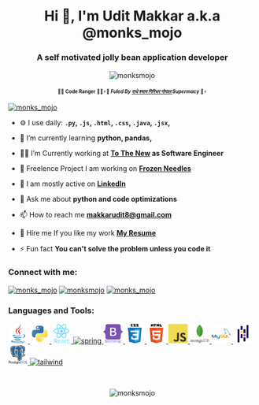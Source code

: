 <h1 align="center">Hi 👋, I'm Udit Makkar a.k.a @monks_mojo</h1>
<h3 align="center">A self motivated jolly bean application developer</h3>
<div align="center">
<img align="center" src="https://user-images.githubusercontent.com/19303003/169715734-2aedae6f-f252-4986-9789-78ef353237e0.png" alt="monksmojo" height="270" width="812" />
<br/>

<sup><sub>👨‍🚀 **Code Ranger** 👨‍🚀⚡🚀 **_Fuled By [ राधे श्याम गिरिधर गोपाल ](https://www.instagram.com/reel/CZQzqsjIG-7/?utm_source=ig_web_copy_link) Supermacy_** 🚀⚡</sup></sub>

</div>
<p align="left"> <a href="https://twitter.com/monks_mojo" target="blank"><img src="https://img.shields.io/twitter/follow/monks_mojo?logo=twitter&style=for-the-badge" alt="monks_mojo" /></a> </p>

- ⚙️ I use daily: **`.py`, `.js`, `.html`, `.css`, `.java`, `.jsx`,**

- 🌱 I’m currently learning **python, pandas,**

- 👨‍💻 I’m Currently working at **[To The New](https://www.tothenew.com/) as Software Engineer**

- 🤝 Freelence Project I am working on **[Frozen Needles](https://www.instagram.com/frozenneedle/?hl=en)**

- 📝 I am mostly active on **[LinkedIn](https://www.linkedin.com/in/monksmojo)**

- 💬 Ask me about **python and code optimizations**

- 📫 How to reach me **makkarudit8@gmail.com**

- 📄 Hire me If you like my work **[My Resume](https://www.linkedin.com/in/monksmojo/overlay/1635491424217/single-media-viewer/)**

- ⚡ Fun fact **You can't solve the problem unless you code it**

<h3 align="left">Connect with me:</h3>
<p align="left">
<a href="https://twitter.com/monks_mojo" target="blank"><img align="center" src="https://raw.githubusercontent.com/rahuldkjain/github-profile-readme-generator/master/src/images/icons/Social/twitter.svg" alt="monks_mojo" height="30" width="40" /></a>
<a href="https://linkedin.com/in/monksmojo" target="blank"><img align="center" src="https://raw.githubusercontent.com/rahuldkjain/github-profile-readme-generator/master/src/images/icons/Social/linked-in-alt.svg" alt="monksmojo" height="30" width="40" /></a>
<a href="https://www.hackerrank.com/@monks_mojo" target="blank"><img align="center" src="https://raw.githubusercontent.com/rahuldkjain/github-profile-readme-generator/master/src/images/icons/Social/hackerrank.svg" alt="monks_mojo" height="30" width="40" /></a>
</p>

<h3 align="left">Languages and Tools:</h3>
<p align="left"> 
<a href="https://www.java.com" target="_blank" rel="noreferrer"> <img src="https://raw.githubusercontent.com/devicons/devicon/master/icons/java/java-original.svg" alt="java" width="40" height="40"/> </a>
<a href="https://www.python.org" target="_blank" rel="noreferrer"> <img src="https://raw.githubusercontent.com/devicons/devicon/master/icons/python/python-original.svg" alt="python" width="40" height="40"/> </a> 
<a href="https://reactjs.org/" target="_blank" rel="noreferrer"> <img src="https://raw.githubusercontent.com/devicons/devicon/master/icons/react/react-original-wordmark.svg" alt="react" width="40" height="40"/> </a> 
<a href="https://spring.io/" target="_blank" rel="noreferrer"> <img src="https://www.vectorlogo.zone/logos/springio/springio-icon.svg" alt="spring" width="40" height="40"/> </a>
<a href="https://getbootstrap.com" target="_blank" rel="noreferrer"> 
<img src="https://raw.githubusercontent.com/devicons/devicon/master/icons/bootstrap/bootstrap-plain-wordmark.svg" alt="bootstrap" width="40" height="40"/> 
</a> 
<a href="https://www.w3schools.com/css/" target="_blank" rel="noreferrer"> <img src="https://raw.githubusercontent.com/devicons/devicon/master/icons/css3/css3-original-wordmark.svg" alt="css3" width="40" height="40"/> </a> 
<a href="https://www.w3.org/html/" target="_blank" rel="noreferrer"> <img src="https://raw.githubusercontent.com/devicons/devicon/master/icons/html5/html5-original-wordmark.svg" alt="html5" width="40" height="40"/> </a> 
<a href="https://developer.mozilla.org/en-US/docs/Web/JavaScript" target="_blank" rel="noreferrer"> <img src="https://raw.githubusercontent.com/devicons/devicon/master/icons/javascript/javascript-original.svg" alt="javascript" width="40" height="40"/> </a> <a href="https://www.mongodb.com/" target="_blank" rel="noreferrer"> <img src="https://raw.githubusercontent.com/devicons/devicon/master/icons/mongodb/mongodb-original-wordmark.svg" alt="mongodb" width="40" height="40"/> </a> <a href="https://www.mysql.com/" target="_blank" rel="noreferrer"> <img src="https://raw.githubusercontent.com/devicons/devicon/master/icons/mysql/mysql-original-wordmark.svg" alt="mysql" width="40" height="40"/> </a> <a href="https://pandas.pydata.org/" target="_blank" rel="noreferrer"> <img src="https://raw.githubusercontent.com/devicons/devicon/2ae2a900d2f041da66e950e4d48052658d850630/icons/pandas/pandas-original.svg" alt="pandas" width="40" height="40"/> </a> 
<a href="https://www.postgresql.org" target="_blank" rel="noreferrer"> <img src="https://raw.githubusercontent.com/devicons/devicon/master/icons/postgresql/postgresql-original-wordmark.svg" alt="postgresql" width="40" height="40"/> </a> 
<a href="https://tailwindcss.com/" target="_blank" rel="noreferrer"> <img src="https://www.vectorlogo.zone/logos/tailwindcss/tailwindcss-icon.svg" alt="tailwind" width="40" height="40"/> </a> </p>
<br/>
<p align="center"><img align="center" src="https://github-readme-stats.vercel.app/api/top-langs?username=monksmojo&show_icons=true&locale=en&layout=compact" alt="monksmojo" /></p>
